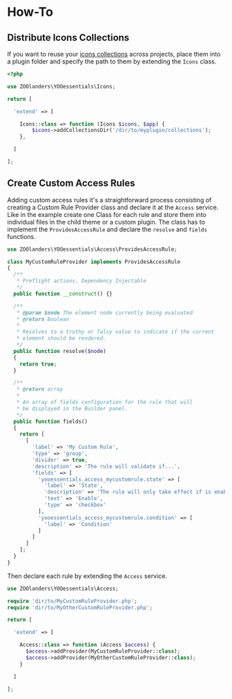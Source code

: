 # How-To

## Distribute Icons Collections

If you want to reuse your [icons collections](../in-depth/icons.html#custom-collections) across projects, place them into a plugin folder and specify the path to them by extending the `Icons` class.

```php
<?php

use ZOOlanders\YOOessentials\Icons;

return [

  'extend' => [

    Icons::class => function (Icons $icons, $app) {
        $icons->addCollectionsDir('/dir/to/myplugin/collections');
    },

  ]

];
```

## Create Custom Access Rules

Adding custom access rules it's a straightforward process consisting of creating a Custom Rule Provider class and declare it at the `Access` service. Like in the example create one Class for each rule and store them into individual files in the child theme or a custom plugin. The class has to implement the `ProvidesAccessRule` and declare the `resolve` and `fields` functions.

```php
use ZOOlanders\YOOessentials\Access\ProvidesAccessRule;

class MyCustomRuleProvider implements ProvidesAccessRule
{
  /**
   * Preflight actions, Dependency Injectable
   */
  public function __construct() {}

  /**
   * @param $node The element node currently being evaluated
   * @return Boolean
   *
   * Resolves to a truthy or falsy value to indicate if the current
   * element should be rendered.
   */
  public function resolve($node)
  {
    return true;
  }

  /**
   * @return array
   *
   * An array of fields configuration for the rule that will
   * be displayed in the Builder panel.
   */
  public function fields()
  {
    return [
      [
        'label' => 'My Custom Rule',
        'type' => 'group',
        'divider' => true,
        'description' => 'The rule will validate if...',
        'fields' => [
          'yooessentials_access_mycustomrule.state' => [
            'label' => 'State',
            'description' => 'The rule will only take effect if is enabled.',
            'text' => 'Enable',
            'type' => 'checkbox'
          ],
          'yooessentials_access_mycustomrule.condition' => [
            'label' => 'Condition'
          ]
        ]
      ]
    ];
  }
}
```

Then declare each rule by extending the `Access` service.

```php
use ZOOlanders\YOOessentials\Access;

require 'dir/to/MyCustomRuleProvider.php';
require 'dir/to/MyOtherCustomRuleProvider.php';

return [

  'extend' => [

    Access::class => function (Access $access) {
      $access->addProvider(MyCustomRuleProvider::class);
      $access->addProvider(MyOtherCustomRuleProvider::class);
    }

  ]

];
```
